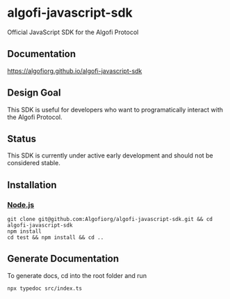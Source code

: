 # algofi-javascript-sdk
Official JavaScript SDK for the Algofi Protocol

## Documentation
https://algofiorg.github.io/algofi-javascript-sdk

## Design Goal
This SDK is useful for developers who want to programatically interact with the Algofi Protocol.

## Status
This SDK is currently under active early development and should not be considered stable.

## Installation

### [Node.js](https://nodejs.org/en/download/)

```
git clone git@github.com:Algofiorg/algofi-javascript-sdk.git && cd algofi-javascript-sdk
npm install
cd test && npm install && cd ..
```

## Generate Documentation

To generate docs, cd into the root folder and run

```
npx typedoc src/index.ts
```
